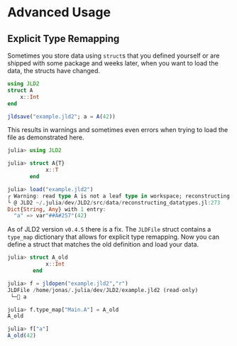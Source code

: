 # Advanced Usage

## Explicit Type Remapping

Sometimes you store data using `struct`s that you defined yourself or are
shipped with some package and weeks later, when you want to 
load the data, the structs have changed.

```julia
using JLD2
struct A
    x::Int
end

jldsave("example.jld2"; a = A(42))
```

This results in warnings and sometimes even errors when trying to load the
file as demonstrated here.
```julia
julia> using JLD2

julia> struct A{T}
            x::T
       end

julia> load("example.jld2")
┌ Warning: read type A is not a leaf type in workspace; reconstructing
└ @ JLD2 ~/.julia/dev/JLD2/src/data/reconstructing_datatypes.jl:273
Dict{String, Any} with 1 entry:
  "a" => var"##A#257"(42)

```

As of JLD2 version `v0.4.5` there is a fix. The `JLDFile` struct contains a `type_map`
dictionary that allows for explicit type remapping. Now you can define a struct
that matches the old definition and load your data.

```julia
julia> struct A_old
            x::Int
        end

julia> f = jldopen("example.jld2","r")
JLDFile /home/jonas/.julia/dev/JLD2/example.jld2 (read-only)
 └─🔢 a

julia> f.type_map["Main.A"] = A_old
A_old

julia> f["a"]
A_old(42)
```